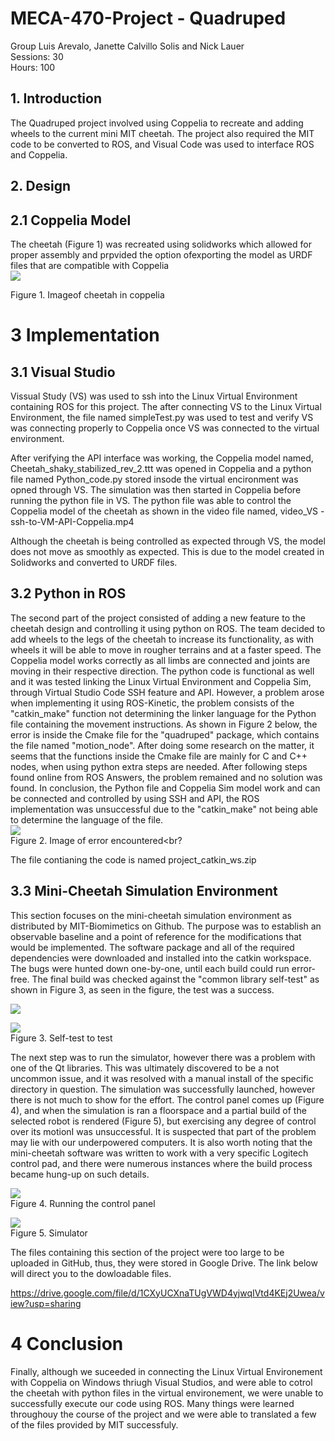 # MECA-470-Project - Quadruped
Group Luis Arevalo, Janette Calvillo Solis and Nick Lauer <br>
Sessions: 30 <br>
Hours: 100 <br>

## 1. Introduction <br>
The Quadruped project involved using Coppelia to recreate and adding wheels to the current mini MIT cheetah. The project also required the MIT code to be converted to ROS, and Visual Code was used to interface ROS and Coppelia.<br>


## 2. Design <br>
## 2.1 Coppelia Model <br>
The cheetah (Figure 1) was recreated using solidworks which allowed for proper assembly and prpvided the option ofexporting the model as URDF files that are compatible with Coppelia <br>
![](Figure/coppelia_cheetah.PNG)<br>

Figure 1. Imageof cheetah in coppelia<br>


# 3 Implementation<br>
## 3.1 Visual Studio<br>
Vissual Study (VS) was used to ssh into the Linux Virtual Environment containing ROS for this project. The after connecting VS to the Linux Virtual Environment, the file named simpleTest.py was used to test and verify VS was connecting properly to Coppelia once VS was connected to the virtual environment. <br>

After verifying the API interface was working, the Coppelia model named, Cheetah_shaky_stabilized_rev_2.ttt was opened in Coppelia and a python file named Python_code.py stored insode the virtual encironment was opned through VS. The simulation was then started in Coppelia before running the python file in VS. The python file was able to control the Coppelia model of the cheetah as shown in the video file named, video_VS - ssh-to-VM-API-Coppelia.mp4

Although the cheetah is being controlled as expected through VS, the model does not move as smoothly as expected. This is due to the model created in Solidworks and converted to URDF files. <br>


## 3.2 Python in ROS <br>
The second part of the project consisted of adding a new feature to the cheetah design and controlling it using python on ROS. The team decided to add wheels to the legs of the cheetah to increase its functionality, as with wheels it will be able to move in rougher terrains and at a faster speed. The Coppelia model works correctly as all limbs are connected and joints are moving in their respective direction. The python code is functional as well and it was tested linking the Linux Virtual Environment and Coppelia Sim, through Virtual Studio Code SSH feature and API. However, a problem arose when implementing it using ROS-Kinetic, the problem consists of the "catkin_make" function not determining the linker language for the Python file containing the movement instructions. As shown in Figure 2 below, the error is inside the Cmake file for the "quadruped" package, which contains the file named "motion_node". After doing some research on the matter, it seems that the functions inside the Cmake file are mainly for C and C++ nodes, when using python extra steps are needed. After following steps found online from ROS Answers, the problem remained and no solution was found. In conclusion, the Python file and Coppelia Sim model work and can be connected and controlled by using SSH and API, the ROS implementation was unsuccessful due to the "catkin_make" not being able to determine the language of the file.<br>
![](Figure/ROS_Python.jpg)<br>
Figure 2. Image of error encountered<br?

The file contianing the code is named project_catkin_ws.zip

## 3.3 Mini-Cheetah Simulation Environment<br>
This section focuses on the mini-cheetah simulation environment as distributed by MIT-Biomimetics on Github. The purpose was to establish an observable baseline and a point of reference for the modifications that would be implemented. The software package and all of the required dependencies were downloaded and installed into the catkin workspace. The bugs were hunted down one-by-one, until each build could run error-free. The final build was checked against the "common library self-test" as shown in Figure 3, as seen in the figure, the test was a success. <br>

![](Figure/Common_Test_1.png)<br>

![](Figure/Common_Test_2.png)<br>
Figure 3. Self-test to test <br>

The next step was to run the simulator, however there was a problem with one of the Qt libraries. This was ultimately discovered to be a not uncommon issue, and it was resolved with a manual install of the specific directory in question. The simulation was successfully launched, however there is not much to show for the effort. The control panel comes up (Figure 4), and when the simulation is ran a floorspace and a partial build of the selected robot is rendered (Figure 5), but exercising any degree of control over its motionI was unsuccessful. It is suspected that part of the problem may lie with our underpowered computers. It is also worth noting that the mini-cheetah software was written to work with a very specific Logitech control pad, and there were numerous instances where the build process became hung-up on such details. 

![](Figure/Sim_Param.png)<br>
Figure 4. Running the control panel<br>

![](Figure/Sim_Running.png)<br>
Figure 5. Simulator<br>

The files containing this section of the project were too large to be uploaded in GitHub, thus, they were stored in Google Drive. The link below will direct you to the dowloadable files.

https://drive.google.com/file/d/1CXyUCXnaTUgVWD4yjwqIVtd4KEj2Uwea/view?usp=sharing

# 4 Conclusion
Finally, although we suceeded in connecting the Linux Virtual Environement with Coppelia on Windows thriugh Visual Studios, and were able to cotrol the cheetah with python files in the virtual environement, we were unable to successfully execute our code using ROS. Many things were learned throughouy the course of the project and we were able to translated a few of the files provided by MIT successfuly.

